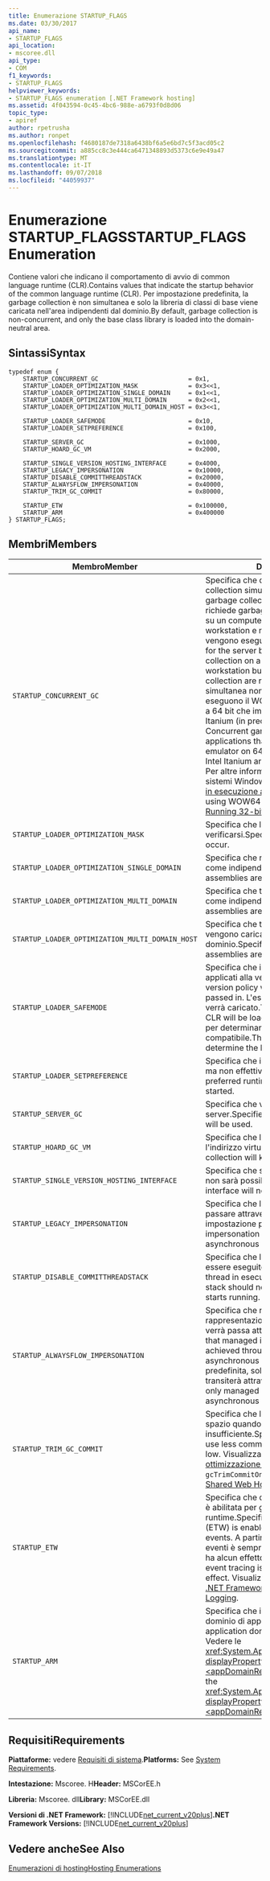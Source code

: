 ```yaml
---
title: Enumerazione STARTUP_FLAGS
ms.date: 03/30/2017
api_name:
- STARTUP_FLAGS
api_location:
- mscoree.dll
api_type:
- COM
f1_keywords:
- STARTUP_FLAGS
helpviewer_keywords:
- STARTUP_FLAGS enumeration [.NET Framework hosting]
ms.assetid: 4f043594-0c45-4bc6-988e-a6793f0d8d06
topic_type:
- apiref
author: rpetrusha
ms.author: ronpet
ms.openlocfilehash: f4680187de7318a6438bf6a5e6bd7c5f3acd05c2
ms.sourcegitcommit: a885cc8c3e444ca6471348893d5373c6e9e49a47
ms.translationtype: MT
ms.contentlocale: it-IT
ms.lasthandoff: 09/07/2018
ms.locfileid: "44059937"
---
```

# <a name="startupflags-enumeration"></a><span data-ttu-id="b50c1-102">Enumerazione STARTUP_FLAGS</span><span class="sxs-lookup"><span data-stu-id="b50c1-102">STARTUP_FLAGS Enumeration</span></span>
<span data-ttu-id="b50c1-103">Contiene valori che indicano il comportamento di avvio di common language runtime (CLR).</span><span class="sxs-lookup"><span data-stu-id="b50c1-103">Contains values that indicate the startup behavior of the common language runtime (CLR).</span></span> <span data-ttu-id="b50c1-104">Per impostazione predefinita, la garbage collection è non simultanea e solo la libreria di classi di base viene caricata nell'area indipendenti dal dominio.</span><span class="sxs-lookup"><span data-stu-id="b50c1-104">By default, garbage collection is non-concurrent, and only the base class library is loaded into the domain-neutral area.</span></span>  
  
## <a name="syntax"></a><span data-ttu-id="b50c1-105">Sintassi</span><span class="sxs-lookup"><span data-stu-id="b50c1-105">Syntax</span></span>  
  
```  
typedef enum {  
    STARTUP_CONCURRENT_GC                         = 0x1,  
    STARTUP_LOADER_OPTIMIZATION_MASK              = 0x3<<1,  
    STARTUP_LOADER_OPTIMIZATION_SINGLE_DOMAIN     = 0x1<<1,  
    STARTUP_LOADER_OPTIMIZATION_MULTI_DOMAIN      = 0x2<<1,  
    STARTUP_LOADER_OPTIMIZATION_MULTI_DOMAIN_HOST = 0x3<<1,  
  
    STARTUP_LOADER_SAFEMODE                       = 0x10,  
    STARTUP_LOADER_SETPREFERENCE                  = 0x100,  
  
    STARTUP_SERVER_GC                             = 0x1000,  
    STARTUP_HOARD_GC_VM                           = 0x2000,  
  
    STARTUP_SINGLE_VERSION_HOSTING_INTERFACE      = 0x4000,  
    STARTUP_LEGACY_IMPERSONATION                  = 0x10000,  
    STARTUP_DISABLE_COMMITTHREADSTACK             = 0x20000,  
    STARTUP_ALWAYSFLOW_IMPERSONATION              = 0x40000,  
    STARTUP_TRIM_GC_COMMIT                        = 0x80000,  
  
    STARTUP_ETW                                   = 0x100000,  
    STARTUP_ARM                                   = 0x400000  
} STARTUP_FLAGS;  
```  
  
## <a name="members"></a><span data-ttu-id="b50c1-106">Membri</span><span class="sxs-lookup"><span data-stu-id="b50c1-106">Members</span></span>  
  
|<span data-ttu-id="b50c1-107">Membro</span><span class="sxs-lookup"><span data-stu-id="b50c1-107">Member</span></span>|<span data-ttu-id="b50c1-108">Descrizione</span><span class="sxs-lookup"><span data-stu-id="b50c1-108">Description</span></span>|  
|------------|-----------------|  
|`STARTUP_CONCURRENT_GC`|<span data-ttu-id="b50c1-109">Specifica che deve essere utilizzata garbage collection simultanea.</span><span class="sxs-lookup"><span data-stu-id="b50c1-109">Specifies that concurrent garbage collection should be used.</span></span> <span data-ttu-id="b50c1-110">Se il chiamante richiede garbage collection simultanea e il server su un computer a processore singolo, la build di workstation e non simultanea garbage collection vengono eseguite in alternativa.</span><span class="sxs-lookup"><span data-stu-id="b50c1-110">If the caller asks for the server build and concurrent garbage collection on a single-processor machine, the workstation build and non-concurrent garbage collection are run instead.</span></span> <span data-ttu-id="b50c1-111">**Nota:** garbage collection simultanea non è supportata nelle applicazioni che eseguono il WOW64 x86 dell'emulatore su sistemi a 64 bit che implementino l'architettura Intel Itanium (in precedenza denominato IA-64).</span><span class="sxs-lookup"><span data-stu-id="b50c1-111">**Note:**  Concurrent garbage collection is not supported in applications that are running the WOW64 x86 emulator on 64-bit systems that implement the Intel Itanium architecture (formerly called IA-64).</span></span> <span data-ttu-id="b50c1-112">Per altre informazioni sull'utilizzo di WOW64 nei sistemi Windows a 64 bit, vedere [delle applicazioni in esecuzione a 32 bit](/windows/desktop/WinProg64/running-32-bit-applications).</span><span class="sxs-lookup"><span data-stu-id="b50c1-112">For more information about using WOW64 on 64-bit Windows systems, see [Running 32-bit Applications](/windows/desktop/WinProg64/running-32-bit-applications).</span></span>|  
|`STARTUP_LOADER_OPTIMIZATION_MASK`|<span data-ttu-id="b50c1-113">Specifica che l'ottimizzazione del caricatore deve verificarsi.</span><span class="sxs-lookup"><span data-stu-id="b50c1-113">Specifies that loader optimization shall occur.</span></span>|  
|`STARTUP_LOADER_OPTIMIZATION_SINGLE_DOMAIN`|<span data-ttu-id="b50c1-114">Specifica che nessun assembly viene caricato come indipendenti dal dominio.</span><span class="sxs-lookup"><span data-stu-id="b50c1-114">Specifies that no assemblies are loaded as domain-neutral.</span></span>|  
|`STARTUP_LOADER_OPTIMIZATION_MULTI_DOMAIN`|<span data-ttu-id="b50c1-115">Specifica che tutti gli assembly vengono caricati come indipendenti dal dominio.</span><span class="sxs-lookup"><span data-stu-id="b50c1-115">Specifies that all assemblies are loaded as domain-neutral.</span></span>|  
|`STARTUP_LOADER_OPTIMIZATION_MULTI_DOMAIN_HOST`|<span data-ttu-id="b50c1-116">Specifica che tutti gli assembly con nome sicuro vengono caricati come indipendenti dal dominio.</span><span class="sxs-lookup"><span data-stu-id="b50c1-116">Specifies that all strong-named assemblies are loaded as domain-neutral.</span></span>|  
|`STARTUP_LOADER_SAFEMODE`|<span data-ttu-id="b50c1-117">Specifica che i criteri di versione CLR non essere applicati alla versione passata.</span><span class="sxs-lookup"><span data-stu-id="b50c1-117">Specifies that CLR version policy will not be applied to the version passed in.</span></span> <span data-ttu-id="b50c1-118">L'esatta versione specificata di CLR verrà caricato.</span><span class="sxs-lookup"><span data-stu-id="b50c1-118">The exact version specified of the CLR will be loaded.</span></span> <span data-ttu-id="b50c1-119">Lo shim non valutare i criteri per determinare la versione più recente compatibile.</span><span class="sxs-lookup"><span data-stu-id="b50c1-119">The shim does not evaluate policy to determine the latest compatible version.</span></span>|  
|`STARTUP_LOADER_SETPREFERENCE`|<span data-ttu-id="b50c1-120">Specifica che il runtime preferito verrà impostato, ma non effettivamente avviato.</span><span class="sxs-lookup"><span data-stu-id="b50c1-120">Specifies that the preferred runtime will be set, but not actually started.</span></span>|  
|`STARTUP_SERVER_GC`|<span data-ttu-id="b50c1-121">Specifica che verrà usata la garbage collection per server.</span><span class="sxs-lookup"><span data-stu-id="b50c1-121">Specifies that the server garbage collection will be used.</span></span>|  
|`STARTUP_HOARD_GC_VM`|<span data-ttu-id="b50c1-122">Specifica che la garbage collection manterrà l'indirizzo virtuale usato.</span><span class="sxs-lookup"><span data-stu-id="b50c1-122">Specifies that garbage collection will keep the virtual address used.</span></span>|  
|`STARTUP_SINGLE_VERSION_HOSTING_INTERFACE`|<span data-ttu-id="b50c1-123">Specifica che si unisce un'interfaccia di hosting non sarà possibile.</span><span class="sxs-lookup"><span data-stu-id="b50c1-123">Specifies that mixing a hosting interface will not be allowed.</span></span>|  
|`STARTUP_LEGACY_IMPERSONATION`|<span data-ttu-id="b50c1-124">Specifica che la rappresentazione non deve passare attraverso punti asincroni per impostazione predefinita.</span><span class="sxs-lookup"><span data-stu-id="b50c1-124">Specifies that impersonation should not flow across asynchronous points by default.</span></span>|  
|`STARTUP_DISABLE_COMMITTHREADSTACK`|<span data-ttu-id="b50c1-125">Specifica che lo stack di thread completo non deve essere eseguito il commit quando viene avviato il thread in esecuzione.</span><span class="sxs-lookup"><span data-stu-id="b50c1-125">Specifies that the full thread stack should not be committed when the thread starts running.</span></span>|  
|`STARTUP_ALWAYSFLOW_IMPERSONATION`|<span data-ttu-id="b50c1-126">Specifica che rappresentazioni gestite e rappresentazioni ottenute tramite platform invoke verrà passa attraverso punti asincroni.</span><span class="sxs-lookup"><span data-stu-id="b50c1-126">Specifies that managed impersonations and impersonations achieved through platform invoke will flow across asynchronous points.</span></span> <span data-ttu-id="b50c1-127">Per impostazione predefinita, solo le rappresentazioni gestite transiterà attraverso punti asincroni.</span><span class="sxs-lookup"><span data-stu-id="b50c1-127">By default, only managed impersonations will flow across asynchronous points.</span></span>|  
|`STARTUP_TRIM_GC_COMMIT`|<span data-ttu-id="b50c1-128">Specifica che la garbage collection utilizzerà meno spazio quando la memoria di sistema è insufficiente.</span><span class="sxs-lookup"><span data-stu-id="b50c1-128">Specifies that garbage collection will use less committed space when system memory is low.</span></span> <span data-ttu-id="b50c1-129">Visualizzare `gcTrimCommitOnLowMemory` nelle [ottimizzazione per l'Hosting Web condiviso](../../../../docs/standard/garbage-collection/optimization-for-shared-web-hosting.md).</span><span class="sxs-lookup"><span data-stu-id="b50c1-129">See `gcTrimCommitOnLowMemory` in [Optimization for Shared Web Hosting](../../../../docs/standard/garbage-collection/optimization-for-shared-web-hosting.md).</span></span>|  
|`STARTUP_ETW`|<span data-ttu-id="b50c1-130">Specifica che di event tracing for Windows (ETW) è abilitata per gli eventi di common language runtime.</span><span class="sxs-lookup"><span data-stu-id="b50c1-130">Specifies that event tracing for Windows (ETW) is enabled for common language runtime events.</span></span> <span data-ttu-id="b50c1-131">A partire da Windows Vista, la traccia eventi è sempre abilitata, pertanto questo flag non ha alcun effetto.</span><span class="sxs-lookup"><span data-stu-id="b50c1-131">Beginning with Windows Vista, event tracing is always enabled, so this flag has no effect.</span></span> <span data-ttu-id="b50c1-132">Visualizzare [controllo della registrazione di .NET Framework](../../../../docs/framework/performance/controlling-logging.md).</span><span class="sxs-lookup"><span data-stu-id="b50c1-132">See [Controlling .NET Framework Logging](../../../../docs/framework/performance/controlling-logging.md).</span></span>|  
|`STARTUP_ARM`|<span data-ttu-id="b50c1-133">Specifica che il monitoraggio delle risorse al dominio di applicazione è abilitata.</span><span class="sxs-lookup"><span data-stu-id="b50c1-133">Specifies that application domain resource monitoring is enabled.</span></span> <span data-ttu-id="b50c1-134">Vedere le <xref:System.AppDomain.MonitoringIsEnabled%2A?displayProperty=nameWithType> proprietà e [ \<appDomainResourceMonitoring > elemento](../../../../docs/framework/configure-apps/file-schema/runtime/appdomainresourcemonitoring-element.md).</span><span class="sxs-lookup"><span data-stu-id="b50c1-134">See the <xref:System.AppDomain.MonitoringIsEnabled%2A?displayProperty=nameWithType> property and [\<appDomainResourceMonitoring> Element](../../../../docs/framework/configure-apps/file-schema/runtime/appdomainresourcemonitoring-element.md).</span></span>|  
  
## <a name="requirements"></a><span data-ttu-id="b50c1-135">Requisiti</span><span class="sxs-lookup"><span data-stu-id="b50c1-135">Requirements</span></span>  
 <span data-ttu-id="b50c1-136">**Piattaforme:** vedere [Requisiti di sistema](../../../../docs/framework/get-started/system-requirements.md).</span><span class="sxs-lookup"><span data-stu-id="b50c1-136">**Platforms:** See [System Requirements](../../../../docs/framework/get-started/system-requirements.md).</span></span>  
  
 <span data-ttu-id="b50c1-137">**Intestazione:** Mscoree. H</span><span class="sxs-lookup"><span data-stu-id="b50c1-137">**Header:** MSCorEE.h</span></span>  
  
 <span data-ttu-id="b50c1-138">**Libreria:** Mscoree. dll</span><span class="sxs-lookup"><span data-stu-id="b50c1-138">**Library:** MSCorEE.dll</span></span>  
  
 <span data-ttu-id="b50c1-139">**Versioni di .NET Framework:** [!INCLUDE[net_current_v20plus](../../../../includes/net-current-v20plus-md.md)]</span><span class="sxs-lookup"><span data-stu-id="b50c1-139">**.NET Framework Versions:** [!INCLUDE[net_current_v20plus](../../../../includes/net-current-v20plus-md.md)]</span></span>  
  
## <a name="see-also"></a><span data-ttu-id="b50c1-140">Vedere anche</span><span class="sxs-lookup"><span data-stu-id="b50c1-140">See Also</span></span>  
 [<span data-ttu-id="b50c1-141">Enumerazioni di hosting</span><span class="sxs-lookup"><span data-stu-id="b50c1-141">Hosting Enumerations</span></span>](../../../../docs/framework/unmanaged-api/hosting/hosting-enumerations.md)
